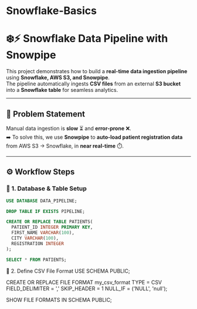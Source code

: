 # Snowflake-Basics

# ❄️⚡ Snowflake Data Pipeline with Snowpipe  

This project demonstrates how to build a **real-time data ingestion pipeline** using **Snowflake, AWS S3, and Snowpipe**.  
The pipeline automatically ingests **CSV files** from an external **S3 bucket** into a **Snowflake table** for seamless analytics.  

---

## 🎯 **Problem Statement**  
Manual data ingestion is **slow** ⏳ and **error-prone** ❌.  
➡️ To solve this, we use **Snowpipe** to **auto-load patient registration data** from AWS S3 → Snowflake, in **near real-time** ⏱️.  

---
## ⚙️ **Workflow Steps**

### 🔹 1. Database & Table Setup
```sql
USE DATABASE DATA_PIPELINE;

DROP TABLE IF EXISTS PIPELINE;

CREATE OR REPLACE TABLE PATIENTS(
  PATIENT_ID INTEGER PRIMARY KEY,
  FIRST_NAME VARCHAR(100),
  CITY VARCHAR(100),
  REGISTRATION INTEGER
);

SELECT * FROM PATIENTS;
```

🔹 2. Define CSV File Format
USE SCHEMA PUBLIC;

CREATE OR REPLACE FILE FORMAT my_csv_format
  TYPE = CSV
  FIELD_DELIMITER = ','
  SKIP_HEADER = 1
  NULL_IF = ('NULL', 'null');

SHOW FILE FORMATS IN SCHEMA PUBLIC;
